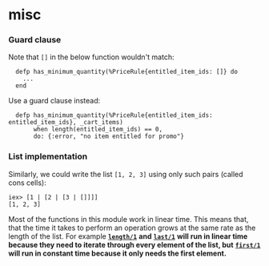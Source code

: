 # misc

### Guard clause

Note that `[]` in the below function wouldn't match:

```text
  defp has_minimum_quantity(%PriceRule{entitled_item_ids: []} do
    ...
  end
```

Use a guard clause instead:

```text
  defp has_minimum_quantity(%PriceRule{entitled_item_ids: entitled_item_ids}, _cart_items)
       when length(entitled_item_ids) == 0,
       do: {:error, "no item entitled for promo"}
```



### List implementation

Similarly, we could write the list `[1, 2, 3]` using only such pairs \(called cons cells\):

```text
iex> [1 | [2 | [3 | []]]]
[1, 2, 3]
```

Most of the functions in this module work in linear time. This means that, that the time it takes to perform an operation grows at the same rate as the length of the list. For example [**`length/1`**](https://hexdocs.pm/elixir/Kernel.html#length/1) **and** [**`last/1`**](https://hexdocs.pm/elixir/List.html#last/1) **will run in linear time because they need to iterate through every element of the list, but** [**`first/1`**](https://hexdocs.pm/elixir/List.html#first/1) **will run in constant time because it only needs the first element.**

